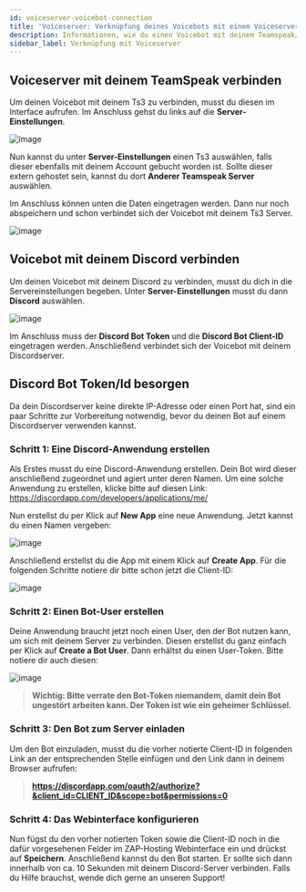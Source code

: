 ```yaml
---
id: voiceserver-voicebot-connection
title: 'Voiceserver: Verknüpfung deines Voicebots mit einem Voiceserver'
description: Informationen, wie du einen Voicebot mit deinem Teamspeak/Discord Server von ZAP-Hosting verbinden kannst - ZAP-Hosting.com Dokumentation
sidebar_label: Verknüpfung mit Voiceserver
---
```



## Voiceserver mit deinem TeamSpeak verbinden

Um deinen Voicebot mit deinem Ts3 zu verbinden, musst du diesen im Interface aufrufen. Im Anschluss gehst du links auf die **Server-Einstellungen**.

![image](https://user-images.githubusercontent.com/13604413/159177224-3c27167e-acac-48d0-b22b-d7a3100455be.png)

Nun kannst du unter **Server-Einstellungen** einen Ts3 auswählen, falls dieser ebenfalls mit deinem Account gebucht worden ist. Sollte dieser extern gehostet sein, kannst du dort **Anderer Teamspeak Server** auswählen.

Im Anschluss können unten die Daten eingetragen werden. Dann nur noch abspeichern und schon verbindet sich der Voicebot mit deinem Ts3 Server.

![image](https://user-images.githubusercontent.com/13604413/159177226-fdf5fba8-7d75-4cbf-b6cb-c6119dd1e553.png)


## Voicebot mit deinem Discord verbinden

Um deinen Voicebot mit deinem Discord zu verbinden, musst du dich in die Servereinstellungen begeben. Unter **Server-Einstellungen** musst du dann **Discord** auswählen.


![image](https://user-images.githubusercontent.com/13604413/159177233-8a4fe8cd-28af-4c6c-9c24-5ef25c3287c3.png)

Im Anschluss muss der **Discord Bot Token** und die **Discord Bot Client-ID** eingetragen werden. Anschließend verbindet sich der Voicebot mit deinem Discordserver.


## Discord Bot Token/Id besorgen

Da dein Discordserver keine direkte IP-Adresse oder einen Port hat, sind ein paar Schritte zur Vorbereitung notwendig, bevor du deinen Bot auf einem Discordserver verwenden kannst.

### Schritt 1: Eine Discord-Anwendung erstellen
Als Erstes musst du eine Discord-Anwendung erstellen. Dein Bot wird dieser anschließend zugeordnet und agiert unter deren Namen. Um eine solche Anwendung zu erstellen, klicke bitte auf diesen Link: https://discordapp.com/developers/applications/me/

Nun erstellst du per Klick auf **New App** eine neue Anwendung.
Jetzt kannst du einen Namen vergeben:

![image](https://user-images.githubusercontent.com/13604413/159177237-d4abdea5-2d04-4ad3-8078-03be9ff137ef.png)

Anschließend erstellst du die App mit einem Klick auf **Create App**. Für die folgenden Schritte notiere dir bitte schon jetzt die Client-ID:

![image](https://user-images.githubusercontent.com/13604413/159177239-d533686c-cb7b-48ce-a6ef-1d74cad3f023.png)


### Schritt 2: Einen Bot-User erstellen
Deine Anwendung braucht jetzt noch einen User, den der Bot nutzen kann, um sich mit deinem Server zu verbinden.
Diesen erstellst du ganz einfach per Klick auf **Create a Bot User**. Dann erhältst du einen User-Token. Bitte notiere dir auch diesen:

![image](https://user-images.githubusercontent.com/13604413/159177244-074344ef-1319-4282-a18e-f4eb94935f1f.png)

>**Wichtig: Bitte verrate den Bot-Token niemandem, damit dein Bot ungestört arbeiten kann. Der Token ist wie ein geheimer Schlüssel.**

### Schritt 3: Den Bot zum Server einladen
Um den Bot einzuladen, musst du die vorher notierte Client-ID in folgenden Link an der entsprechenden Stelle einfügen und den Link dann in deinem Browser aufrufen:

>**https://discordapp.com/oauth2/authorize?&client_id=CLIENT_ID&scope=bot&permissions=0**

### Schritt 4: Das Webinterface konfigurieren
Nun fügst du den vorher notierten Token sowie die Client-ID noch in die dafür vorgesehenen Felder im ZAP-Hosting Webinterface ein und drückst auf **Speichern**.
Anschließend kannst du den Bot starten. Er sollte sich dann innerhalb von ca. 10 Sekunden mit deinem Discord-Server verbinden. Falls du Hilfe brauchst, wende dich gerne an unseren Support!
